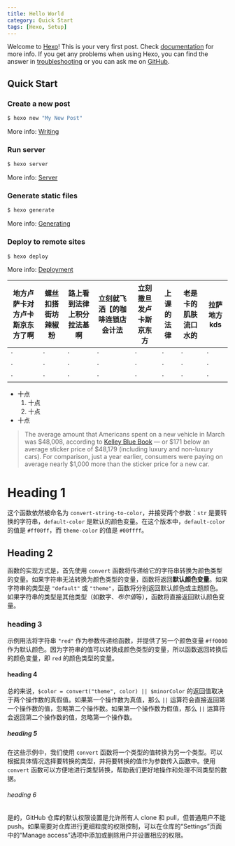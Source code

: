 ```yaml
---
title: Hello World
category: Quick Start
tags: [Hexo, Setup]
---
```

Welcome to [Hexo](https://hexo.io/)! This is your very first post. Check [documentation](https://hexo.io/docs/) for more info. If you get any problems when using Hexo, you can find the answer in [troubleshooting](https://hexo.io/docs/troubleshooting.html) or you can ask me on [GitHub](https://github.com/hexojs/hexo/issues).

## Quick Start

### Create a new post

``` bash
$ hexo new "My New Post"
```

More info: [Writing](https://hexo.io/docs/writing.html)

### Run server

``` bash
$ hexo server
```

More info: [Server](https://hexo.io/docs/server.html)

### Generate static files

``` bash
$ hexo generate
```

More info: [Generating](https://hexo.io/docs/generating.html)

### Deploy to remote sites

``` bash
$ hexo deploy
```

More info: [Deployment](https://hexo.io/docs/one-command-deployment.html)

| 地方卢萨卡对方卢卡斯京东方了啊 | 螺丝扣搭街坊辣椒粉 | 路上看到法律上积分拉法基啊 | 立刻就飞洒【的咖啡连锁店会计法 | 立刻撒旦发卢卡斯京东方 | 上课的法律 | 老是卡的肌肤流口水的 | 拉萨地方kds |
| ------------------------------ | ------------------ | -------------------------- | ------------------------------ | ---------------------- | ---------- | -------------------- | ----------- |
| ·                              | ·                  | ·                          | ·                              | ·                      | ·          | ·                    | ·           |
| ·                              | ·                  | ·                          | ·                              | ·                      | ·          | ·                    | ·           |
| ·                              | ·                  | ·                          | ·                              | ·                      | ·          | ·                    | ·           |

- 十点
  1. 十点
  2. 十点
- 十点

> The average amount that Americans spent on a new vehicle in March was $48,008, according to [Kelley Blue Book](https://mediaroom.kbb.com/2023-04-11-After-Nearly-Two-Years,-New-Vehicle-Transaction-Prices-Fall-Below-Sticker-Price-in-March-2023,-According-to-New-Data-from-Kelley-Blue-Book) — or $171 below an average sticker price of $48,179 (including luxury and non-luxury cars). For comparison, just a year earlier, consumers were paying on average nearly $1,000 more than the sticker price for a new car.

# Heading 1

这个函数依然被命名为 `convert-string-to-color`，并接受两个参数：`str` 是要转换的字符串，`default-color` 是默认的颜色变量。在这个版本中，`default-color` 的值是 `#ff00ff`，而 `theme-color` 的值是 `#00ffff`。

## Heading 2

函数的实现方式是，首先使用 `convert` 函数将传递给它的字符串转换为颜色类型的变量。如果字符串无法转换为颜色类型的变量，函数将返回**默认颜色变量**。如果字符串的类型是 `"default"` 或 `"theme"`，函数将分别返回默认颜色或主题颜色。如果字符串的类型是其他类型（如数字、*布尔值*等），函数将直接返回默认颜色变量。

### heading 3

示例用法将字符串 `"red"` 作为参数传递给函数，并提供了另一个颜色变量 `#ff0000` 作为默认颜色。因为字符串的值可以转换成颜色类型的变量，所以函数返回转换后的颜色变量，即 `red` 的颜色类型的变量。

#### heading 4

总的来说，`$color = convert("theme", color) || $minorColor` 的返回值取决于两个操作数的真假值。如果第一个操作数为真值，那么 `||` 运算符会直接返回第一个操作数的值，忽略第二个操作数。如果第一个操作数为假值，那么 `||` 运算符会返回第二个操作数的值，忽略第一个操作数。

##### heading 5

在这些示例中，我们使用 `convert` 函数将一个类型的值转换为另一个类型。可以根据具体情况选择要转换的类型，并将要转换的值作为参数传入函数中。使用 `convert` 函数可以方便地进行类型转换，帮助我们更好地操作和处理不同类型的数据。

###### heading 6

是的，GitHub 仓库的默认权限设置是允许所有人 clone 和 pull，但普通用户不能 push。如果需要对仓库进行更细粒度的权限控制，可以在仓库的“Settings”页面中的“Manage access”选项中添加或删除用户并设置相应的权限。